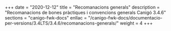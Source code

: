 +++
date        = "2020-12-12"
title       = "Recomanacions generals"
description = "Recomanacions de bones pràctiques i convencions generals Canigó 3.4.6"
sections    = "canigo-fwk-docs"
enllac		= "/canigo-fwk-docs/documentacio-per-versions/3.4LTS/3.4.6/recomanacions-generals/"
weight		= 4
+++
